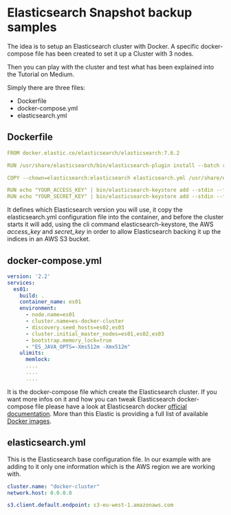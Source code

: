 # Elasticsearch Snapshot backup samples

The idea is to setup an Elasticsearch cluster with Docker. A specific docker-compose file has been created to set it up a Cluster with 3 nodes.

Then you can play with the cluster and test what has been explained into the
Tutorial on Medium.

Simply there are three files:

- Dockerfile
- docker-compose.yml
- elasticsearch.yml

## Dockerfile

```yml
FROM docker.elastic.co/elasticsearch/elasticsearch:7.6.2

RUN /usr/share/elasticsearch/bin/elasticsearch-plugin install --batch repository-s3

COPY --chown=elasticsearch:elasticsearch elasticsearch.yml /usr/share/elasticsearch/config/

RUN echo "YOUR_ACCESS_KEY" | bin/elasticsearch-keystore add --stdin --force s3.client.default.access_key
RUN echo "YOUR_SECRET_KEY" | bin/elasticsearch-keystore add --stdin --force s3.client.default.secret_key
```

It defines which Elasticsearch version you will use, it copy the elasticsearch.yml configuration file into the container, and before the cluster starts it will add, using the cli command elasticsearch-keystore, the AWS *access_key* and *secret_key*
in order to allow Elasticsearch backing it up the indices in an AWS S3 bucket.

## docker-compose.yml

```yml
version: '2.2'
services:
  es01:
    build: .
    container_name: es01
    environment:
      - node.name=es01
      - cluster.name=es-docker-cluster
      - discovery.seed_hosts=es02,es03
      - cluster.initial_master_nodes=es01,es02,es03
      - bootstrap.memory_lock=true
      - "ES_JAVA_OPTS=-Xms512m -Xmx512m"
    ulimits:
      memlock:
      ....
      ....
      ....
```

It is the docker-compose file which create the Elasticsearch cluster. If you want more infos on it and how you can tweak Elasticsearch docker-compose file please
have a look at Elasticsearch docker [official documentation](https://www.elastic.co/guide/en/elasticsearch/reference/7.8/docker.html).
More than this Elastic is providing a full list of available [Docker images](https://www.docker.elastic.co/).


## elasticsearch.yml

This is the Elasticsearch base configuration file. In our example with are adding to it only one information which is the AWS region we are working with.

```yml
cluster.name: "docker-cluster"
network.host: 0.0.0.0

s3.client.default.endpoint: s3-eu-west-1.amazonaws.com
```